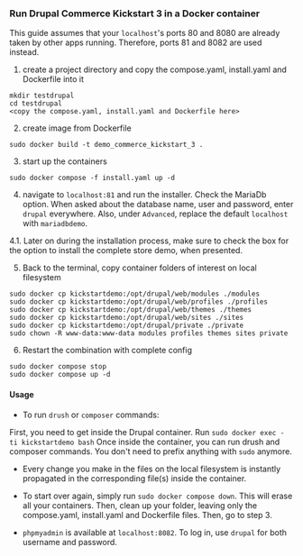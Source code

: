 ### Run Drupal Commerce Kickstart 3 in a Docker container ###

This guide assumes that your `localhost`'s ports 80 and 8080 are already taken by other apps running.
Therefore, ports 81 and 8082 are used instead.

1. create a project directory and copy the compose.yaml, install.yaml and Dockerfile into it
```
mkdir testdrupal
cd testdrupal
<copy the compose.yaml, install.yaml and Dockerfile here>
```
2. create image from Dockerfile
```
sudo docker build -t demo_commerce_kickstart_3 .
```
3. start up the containers
```
sudo docker compose -f install.yaml up -d
```
4. navigate to `localhost:81` and run the installer.
Check the MariaDb option. When asked about the database name, user and password, enter `drupal` everywhere. Also, under `Advanced`, replace the default `localhost` with `mariadbdemo`.

4.1. Later on during the installation process, make sure to check the box for the option to install the complete store demo, when presented.

5. Back to the terminal, copy container folders of interest on local filesystem
```
sudo docker cp kickstartdemo:/opt/drupal/web/modules ./modules
sudo docker cp kickstartdemo:/opt/drupal/web/profiles ./profiles
sudo docker cp kickstartdemo:/opt/drupal/web/themes ./themes
sudo docker cp kickstartdemo:/opt/drupal/web/sites ./sites
sudo docker cp kickstartdemo:/opt/drupal/private ./private
sudo chown -R www-data:www-data modules profiles themes sites private
```
6. Restart the combination with complete config
```
sudo docker compose stop
sudo docker compose up -d
```
#### Usage ####

- To run `drush` or `composer` commands:

First, you need to get inside the Drupal container. Run `sudo docker exec - ti kickstartdemo bash`
Once inside the container, you can run drush and composer commands. You don't need to prefix anything with `sudo` anymore.

- Every change you make in the files on the local filesystem is instantly propagated in the corresponding file(s) inside the container.

- To start over again, simply run
``` sudo docker compose down ```. This will erase all your containers. 
Then, clean up your folder, leaving only the compose.yaml, install.yaml and Dockerfile files. 
Then, go to step 3.

- ```phpmyadmin``` is available at ```localhost:8082```. To log in, use ```drupal``` for both username and password.
